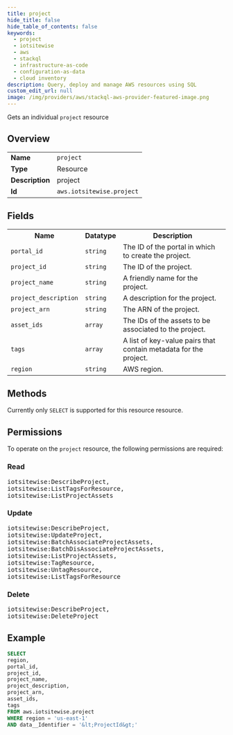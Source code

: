 ```yaml
---
title: project
hide_title: false
hide_table_of_contents: false
keywords:
  - project
  - iotsitewise
  - aws
  - stackql
  - infrastructure-as-code
  - configuration-as-data
  - cloud inventory
description: Query, deploy and manage AWS resources using SQL
custom_edit_url: null
image: /img/providers/aws/stackql-aws-provider-featured-image.png
---
```

Gets an individual <code>project</code> resource

## Overview
<table><tbody>
<tr><td><b>Name</b></td><td><code>project</code></td></tr>
<tr><td><b>Type</b></td><td>Resource</td></tr>
<tr><td><b>Description</b></td><td>project</td></tr>
<tr><td><b>Id</b></td><td><code>aws.iotsitewise.project</code></td></tr>
</tbody></table>

## Fields
<table><tbody>
<tr><th>Name</th><th>Datatype</th><th>Description</th></tr>
<tr><td><code>portal_id</code></td><td><code>string</code></td><td>The ID of the portal in which to create the project.</td></tr>
<tr><td><code>project_id</code></td><td><code>string</code></td><td>The ID of the project.</td></tr>
<tr><td><code>project_name</code></td><td><code>string</code></td><td>A friendly name for the project.</td></tr>
<tr><td><code>project_description</code></td><td><code>string</code></td><td>A description for the project.</td></tr>
<tr><td><code>project_arn</code></td><td><code>string</code></td><td>The ARN of the project.</td></tr>
<tr><td><code>asset_ids</code></td><td><code>array</code></td><td>The IDs of the assets to be associated to the project.</td></tr>
<tr><td><code>tags</code></td><td><code>array</code></td><td>A list of key-value pairs that contain metadata for the project.</td></tr>
<tr><td><code>region</code></td><td><code>string</code></td><td>AWS region.</td></tr>

</tbody></table>

## Methods
Currently only <code>SELECT</code> is supported for this resource resource.

## Permissions

To operate on the <code>project</code> resource, the following permissions are required:

### Read
<pre>
iotsitewise:DescribeProject,
iotsitewise:ListTagsForResource,
iotsitewise:ListProjectAssets</pre>

### Update
<pre>
iotsitewise:DescribeProject,
iotsitewise:UpdateProject,
iotsitewise:BatchAssociateProjectAssets,
iotsitewise:BatchDisAssociateProjectAssets,
iotsitewise:ListProjectAssets,
iotsitewise:TagResource,
iotsitewise:UntagResource,
iotsitewise:ListTagsForResource</pre>

### Delete
<pre>
iotsitewise:DescribeProject,
iotsitewise:DeleteProject</pre>


## Example
```sql
SELECT
region,
portal_id,
project_id,
project_name,
project_description,
project_arn,
asset_ids,
tags
FROM aws.iotsitewise.project
WHERE region = 'us-east-1'
AND data__Identifier = '&lt;ProjectId&gt;'
```
